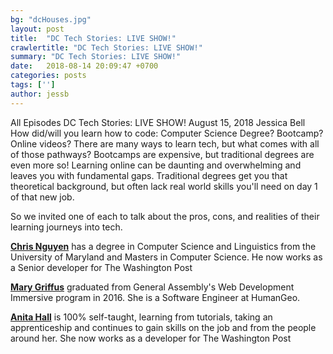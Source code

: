 ```yaml
---
bg: "dcHouses.jpg"
layout: post
title:  "DC Tech Stories: LIVE SHOW!"
crawlertitle: "DC Tech Stories: LIVE SHOW!"
summary: "DC Tech Stories: LIVE SHOW!"
date:   2018-08-14 20:09:47 +0700
categories: posts
tags: ['']
author: jessb
---
```


<p class="no-margin">All Episodes
DC Tech Stories: LIVE SHOW!
August 15, 2018 Jessica Bell
How did/will you learn how to code: Computer Science Degree? Bootcamp? Online videos? There are many ways to learn tech, but what comes with all of those pathways? Bootcamps are expensive, but traditional degrees are even more so! Learning online can be daunting and overwhelming and leaves you with fundamental gaps. Traditional degrees get you that theoretical background, but often lack real world skills you'll need on day 1 of that new job.
</p>
<p>
So we invited one of each to talk about the pros, cons, and realities of their learning journeys into tech.
</p>
<p>
<strong><a href="https://twitter.com/uncompiled">Chris Nguyen</a></strong> has a degree in Computer Science and Linguistics from the University of Maryland and Masters in Computer Science. He now works as a Senior developer for The Washington Post</p>

<p><strong><a href="https://twitter.com/nitamarie_js">Mary Griffus</a></strong> graduated from General Assembly's Web Development Immersive program in 2016. She is a Software Engineer at HumanGeo.</p>

<p><strong><a href="https://twitter.com/marygriffus">Anita Hall</a></strong> is 100% self-taught, learning from tutorials, taking an apprenticeship and continues to gain skills on the job and from the people around her. She now works as a developer for The Washington Post
</p>
<script src="https://www.buzzsprout.com/108546/776390-dc-tech-stories-live-show.js?player=small" type="text/javascript" charset="utf-8"></script>

